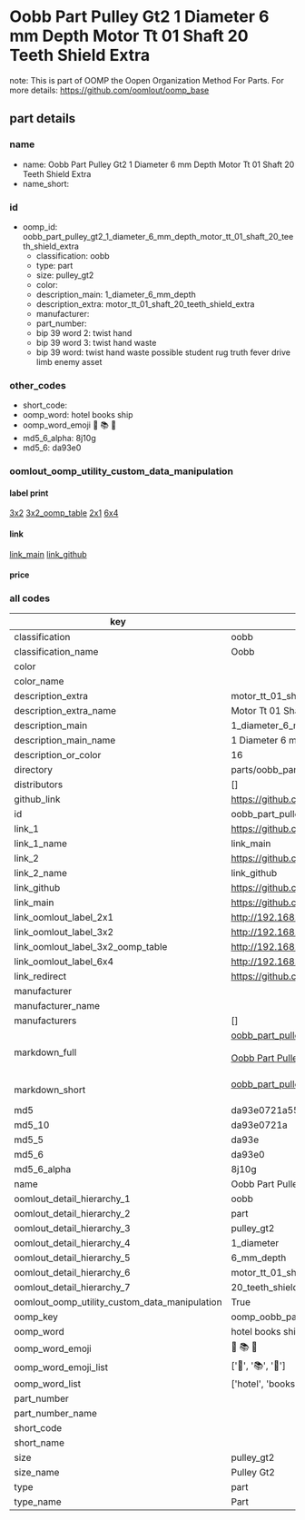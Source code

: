 # Oobb Part Pulley Gt2 1 Diameter 6 mm Depth Motor Tt 01 Shaft 20 Teeth Shield Extra  

note: This is part of OOMP the Oopen Organization Method For Parts. For more details: https://github.com/oomlout/oomp_base

##  part details
  







### name
* name: Oobb Part Pulley Gt2 1 Diameter 6 mm Depth Motor Tt 01 Shaft 20 Teeth Shield Extra
* name_short: 
### id
* oomp_id: oobb_part_pulley_gt2_1_diameter_6_mm_depth_motor_tt_01_shaft_20_teeth_shield_extra
  * classification: oobb
  * type: part
  * size: pulley_gt2
  * color: 
  * description_main: 1_diameter_6_mm_depth
  * description_extra: motor_tt_01_shaft_20_teeth_shield_extra
  * manufacturer: 
  * part_number: 
  * bip 39 word 2: twist hand
  * bip 39 word 3: twist hand waste
  * bip 39 word: twist hand waste possible student rug truth fever drive limb enemy asset

### other_codes
* short_code: 
* oomp_word: hotel books ship
* oomp_word_emoji :hotel: :books: :ship:
* md5_6_alpha: 8j10g
* md5_6: da93e0






### oomlout_oomp_utility_custom_data_manipulation
#### label print
[3x2](http://192.168.1.245:1112/?label=oomp%208j10g)
[3x2_oomp_table](http://192.168.1.108:1112/?label=oomp%208j10g)
[2x1](http://192.168.1.242:1112/?label=oomp%208j10g)
[6x4](http://192.168.1.55:1112/?label=oomp%208j10g)    

#### link

[link_main](https://github.com/oomlout/oomlout_oomp_version_1_messy/tree/main/parts/oobb_part_pulley_gt2_1_diameter_6_mm_depth_motor_tt_01_shaft_20_teeth_shield_extra) [link_github](https://github.com/oomlout/oomlout_oomp_version_1_messy/tree/main/parts/oobb_part_pulley_gt2_1_diameter_6_mm_depth_motor_tt_01_shaft_20_teeth_shield_extra)                             

#### price







### all codes 
| key | value |  
| --- | --- |  
| classification | oobb |  
| classification_name | Oobb |  
| color |  |  
| color_name |  |  
| description_extra | motor_tt_01_shaft_20_teeth_shield_extra |  
| description_extra_name | Motor Tt 01 Shaft 20 Teeth Shield Extra |  
| description_main | 1_diameter_6_mm_depth |  
| description_main_name | 1 Diameter 6 mm Depth |  
| description_or_color | 16 |  
| directory | parts/oobb_part_pulley_gt2_1_diameter_6_mm_depth_motor_tt_01_shaft_20_teeth_shield_extra |  
| distributors | [] |  
| github_link | https://github.com/oomlout/oomlout_oomp_part_src/tree/main/parts/oobb_part_pulley_gt2_1_diameter_6_mm_depth_motor_tt_01_shaft_20_teeth_shield_extra |  
| id | oobb_part_pulley_gt2_1_diameter_6_mm_depth_motor_tt_01_shaft_20_teeth_shield_extra |  
| link_1 | https://github.com/oomlout/oomlout_oomp_version_1_messy/tree/main/parts/oobb_part_pulley_gt2_1_diameter_6_mm_depth_motor_tt_01_shaft_20_teeth_shield_extra |  
| link_1_name | link_main |  
| link_2 | https://github.com/oomlout/oomlout_oomp_version_1_messy/tree/main/parts/oobb_part_pulley_gt2_1_diameter_6_mm_depth_motor_tt_01_shaft_20_teeth_shield_extra |  
| link_2_name | link_github |  
| link_github | https://github.com/oomlout/oomlout_oomp_version_1_messy/tree/main/parts/oobb_part_pulley_gt2_1_diameter_6_mm_depth_motor_tt_01_shaft_20_teeth_shield_extra |  
| link_main | https://github.com/oomlout/oomlout_oomp_version_1_messy/tree/main/parts/oobb_part_pulley_gt2_1_diameter_6_mm_depth_motor_tt_01_shaft_20_teeth_shield_extra |  
| link_oomlout_label_2x1 | http://192.168.1.242:1112/?label=oomp%208j10g |  
| link_oomlout_label_3x2 | http://192.168.1.245:1112/?label=oomp%208j10g |  
| link_oomlout_label_3x2_oomp_table | http://192.168.1.108:1112/?label=oomp%208j10g |  
| link_oomlout_label_6x4 | http://192.168.1.55:1112/?label=oomp%208j10g |  
| link_redirect | https://github.com/oomlout/oomlout_oomp_version_1_messy/tree/main/parts/oobb_part_pulley_gt2_1_diameter_6_mm_depth_motor_tt_01_shaft_20_teeth_shield_extra |  
| manufacturer |  |  
| manufacturer_name |  |  
| manufacturers | [] |  
| markdown_full | [oobb_part_pulley_gt2_1_diameter_6_mm_depth_motor_tt_01_shaft_20_teeth_shield_extra](none)<br>[](none)<br>[Oobb Part Pulley Gt2 1 Diameter 6 Mm Depth Motor Tt 01 Shaft 20 Teeth Shield Extra](none)<br><br> |  
| markdown_short | [oobb_part_pulley_gt2_1_diameter_6_mm_depth_motor_tt_01_shaft_20_teeth_shield_extra](none)<br><br> |  
| md5 | da93e0721a557d3af46bba89ef5a375c |  
| md5_10 | da93e0721a |  
| md5_5 | da93e |  
| md5_6 | da93e0 |  
| md5_6_alpha | 8j10g |  
| name | Oobb Part Pulley Gt2 1 Diameter 6 mm Depth Motor Tt 01 Shaft 20 Teeth Shield Extra |  
| oomlout_detail_hierarchy_1 | oobb |  
| oomlout_detail_hierarchy_2 | part |  
| oomlout_detail_hierarchy_3 | pulley_gt2 |  
| oomlout_detail_hierarchy_4 | 1_diameter |  
| oomlout_detail_hierarchy_5 | 6_mm_depth |  
| oomlout_detail_hierarchy_6 | motor_tt_01_shaft |  
| oomlout_detail_hierarchy_7 | 20_teeth_shield_extra |  
| oomlout_oomp_utility_custom_data_manipulation | True |  
| oomp_key | oomp_oobb_part_pulley_gt2_1_diameter_6_mm_depth_motor_tt_01_shaft_20_teeth_shield_extra |  
| oomp_word | hotel books ship |  
| oomp_word_emoji | :hotel: :books: :ship: |  
| oomp_word_emoji_list | [':hotel:', ':books:', ':ship:'] |  
| oomp_word_list | ['hotel', 'books', 'ship'] |  
| part_number |  |  
| part_number_name |  |  
| short_code |  |  
| short_name |  |  
| size | pulley_gt2 |  
| size_name | Pulley Gt2 |  
| type | part |  
| type_name | Part |  
